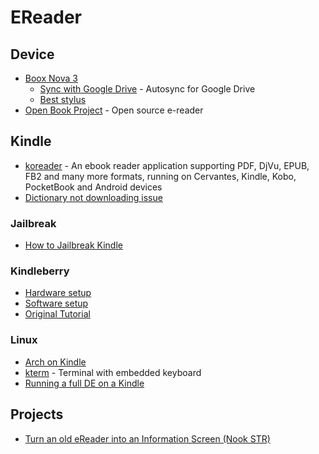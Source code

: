 # EReader

## Device
- [Boox Nova 3](https://www.boox.com/nova3/)
  - [Sync with Google Drive](https://www.reddit.com/r/ereader/comments/g2hrts/onyx_and_realtime_syncing_on_google_drive/) - Autosync for Google Drive
  - [Best stylus](https://www.samsung.com/us/mobile/mobile-accessories/tablets/tab-s6-lite-s-pen-oxford-gray-ej-pp610bjeguj/)
- [Open Book Project](https://github.com/joeycastillo/The-Open-Book) - Open source e-reader

## Kindle
- [koreader](https://github.com/koreader/koreader) - An ebook reader application supporting PDF, DjVu, EPUB, FB2 and many more formats, running on Cervantes, Kindle, Kobo, PocketBook and Android devices
- [Dictionary not downloading issue](https://www.amazonforum.com/s/question/0D54P00006zSv1KSAS/kindle-app-dictionary-not-downloading)

### Jailbreak
- [How to Jailbreak Kindle](https://wiki.mobileread.com/wiki/5_x_Jailbreak#Step-by-Step)

### Kindleberry
- [Hardware setup](https://maxogden.com/kindleberry-wireless.html)
- [Software setup](https://gist.github.com/rvagg/5095506)
- [Original Tutorial](https://ponnuki.net/2012/09/kindleberry-pi/)

### Linux
- [Arch on Kindle](https://github.com/Wint3rmute/arch-linux-on-kindles)
- [kterm](https://www.fabiszewski.net/kindle-terminal/) - Terminal with embedded keyboard
- [Running a full DE on a Kindle](https://nns.ee/blog/2019/04/14/chroot-shenanigans-2.html)

## Projects
- [Turn an old eReader into an Information Screen (Nook STR)](https://shkspr.mobi/blog/2020/02/turn-an-old-ereader-into-an-information-screen-nook-str/)
